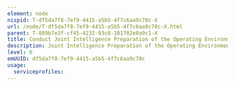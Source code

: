 ```yaml
---
element: node
nispid: T-df5da7f8-7ef9-4415-a5b5-4f7c6aa9c70c-X
url: /node/T-df5da7f8-7ef9-4415-a5b5-4f7c6aa9c70c-X.html
parent: T-889b7e3f-cf45-4232-93c8-101702e8a9c1-X
title: Conduct Joint Intelligence Preparation of the Operating Environment
description: Joint Intelligence Preparation of the Operating Environment (JIPOE) meshes closely with the Intelligence Cycle. During the JIPOE process, new intelligence requirements are identified and entered into the Intelligence Cycle
level: 6
emUUID: df5da7f8-7ef9-4415-a5b5-4f7c6aa9c70c
usage:
  serviceprofiles:
---
```

